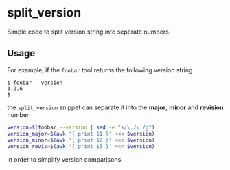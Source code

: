 # split_version

Simple code to split version string into seperate numbers.

## Usage

For example, if the `foobar` tool returns the following version string

```
$ foobar --version
3.2.6
$
```

the `split_version` snippet can separate it into the **major**, **minor** and **revision** number:

```bash
version=$(foobar --version | sed -e "s/\./\ /g")
version_major=$(awk '{ print $1 }' <<< $version)
version_minor=$(awk '{ print $2 }' <<< $version)
version_revis=$(awk '{ print $3 }' <<< $version)
```

in order to simplify version comparisons.
